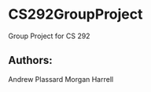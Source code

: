 CS292GroupProject
=================

Group Project for CS 292

Authors:
--------
Andrew Plassard
Morgan Harrell
